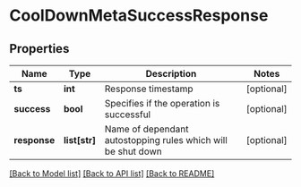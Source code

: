 # CoolDownMetaSuccessResponse

## Properties
Name | Type | Description | Notes
------------ | ------------- | ------------- | -------------
**ts** | **int** | Response timestamp | [optional] 
**success** | **bool** | Specifies if the operation is successful | [optional] 
**response** | **list[str]** | Name of dependant autostopping rules which will be shut down | [optional] 

[[Back to Model list]](../README.md#documentation-for-models) [[Back to API list]](../README.md#documentation-for-api-endpoints) [[Back to README]](../README.md)

